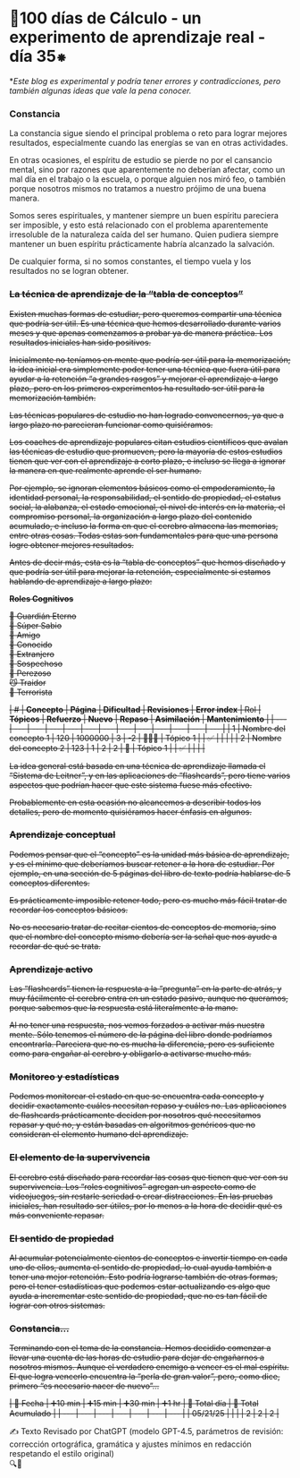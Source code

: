 # 🔢100 días de Cálculo - un experimento de aprendizaje real - día 35⁕

**Este blog es experimental y podría tener errores y contradicciones, pero también algunas ideas que vale la pena conocer.*

### Constancia

La constancia sigue siendo el principal problema o reto para lograr mejores resultados, especialmente cuando las energías se van en otras actividades.

En otras ocasiones, el espíritu de estudio se pierde no por el cansancio mental, sino por razones que aparentemente no deberían afectar, como un mal día en el trabajo o la escuela, o porque alguien nos miró feo, o también porque nosotros mismos no tratamos a nuestro prójimo de una buena manera.

Somos seres espirituales, y mantener siempre un buen espíritu pareciera ser imposible, y esto está relacionado con el problema aparentemente irresoluble de la naturaleza caída del ser humano. Quien pudiera siempre mantener un buen espíritu prácticamente habría alcanzado la salvación.

De cualquier forma, si no somos constantes, el tiempo vuela y los resultados no se logran obtener.

### ~~La técnica de aprendizaje de la “tabla de conceptos”~~

~~Existen muchas formas de estudiar, pero queremos compartir una técnica que podría ser útil. Es una técnica que hemos desarrollado durante varios meses y que apenas comenzamos a probar ya de manera práctica. Los resultados iniciales han sido positivos.~~

~~Inicialmente no teníamos en mente que podría ser útil para la memorización; la idea inicial era simplemente poder tener una técnica que fuera útil para ayudar a la retención “a grandes rasgos” y mejorar el aprendizaje a largo plazo, pero en los primeros experimentos ha resultado ser útil para la memorización también.~~

~~Las técnicas populares de estudio no han logrado convencernos, ya que a largo plazo no parecieran funcionar como quisiéramos.~~

~~Los coaches de aprendizaje populares citan estudios científicos que avalan las técnicas de estudio que promueven, pero la mayoría de estos estudios tienen que ver con el aprendizaje a corto plazo, e incluso se llega a ignorar la manera en que realmente aprende el ser humano.~~

~~Por ejemplo, se ignoran elementos básicos como el empoderamiento, la identidad personal, la responsabilidad, el sentido de propiedad, el estatus social, la alabanza, el estado emocional, el nivel de interés en la materia, el compromiso personal, la organización a largo plazo del contenido acumulado, e incluso la forma en que el cerebro almacena las memorias, entre otras cosas. Todas estas son fundamentales para que una persona logre obtener mejores resultados.~~

~~Antes de decir más, esta es la “tabla de conceptos” que hemos diseñado y que podría ser útil para mejorar la retención, especialmente si estamos hablando de aprendizaje a largo plazo:~~

~~**Roles Cognitivos**~~

~~🐘 Guardián Eterno~~  
~~🐢 Súper Sabio~~  
~~🐶 Amigo~~  
~~🐓 Conocido~~  
~~🦉 Extranjero~~  
~~🦝 Sospechoso~~  
~~🐻 Perezoso~~  
~~😼 Traidor~~  
~~🐒 Terrorista~~

~~| # | **Concepto** | **Página** | **Dificultad** | **Revisiones** | **Error index** | Rol | **Tópicos** | **Refuerzo** | **Nuevo** | **Repaso** | **Asimilación** | **Mantenimiento** |
| --- | --- | --- | --- | --- | --- | --- | --- | --- | --- | --- | --- | --- |
| 1 | Nombre del concepto 1 | 120 | 1000000 | 3 | -2 | 🐒🐒🐒 | Tópico 1 |  | ✅ |  |  |  |
| 2 | Nombre del concepto 2 | 123 | 1 | 2 | 2 | 🐶 | Tópico 1 |  | ✅ |  |  |  |~~

~~La idea general está basada en una técnica de aprendizaje llamada el “Sistema de Leitner”, y en las aplicaciones de “flashcards”, pero tiene varios aspectos que podrían hacer que este sistema fuese más efectivo.~~

~~Probablemente en esta ocasión no alcancemos a describir todos los detalles, pero de momento quisiéramos hacer énfasis en algunos.~~

### ~~Aprendizaje conceptual~~

~~Podemos pensar que el “concepto” es la unidad más básica de aprendizaje, y es el mínimo que deberíamos buscar retener a la hora de estudiar. Por ejemplo, en una sección de 5 páginas del libro de texto podría hablarse de 5 conceptos diferentes.~~

~~Es prácticamente imposible retener todo, pero es mucho más fácil tratar de recordar los conceptos básicos.~~

~~No es necesario tratar de recitar cientos de conceptos de memoria, sino que el nombre del concepto mismo debería ser la señal que nos ayude a recordar de qué se trata.~~

### ~~Aprendizaje activo~~

~~Las “flashcards” tienen la respuesta a la “pregunta” en la parte de atrás, y muy fácilmente el cerebro entra en un estado pasivo, aunque no queramos, porque sabemos que la respuesta está literalmente a la mano.~~

~~Al no tener una respuesta, nos vemos forzados a activar más nuestra mente. Sólo tenemos el número de la página del libro donde podríamos encontrarla. Pareciera que no es mucha la diferencia, pero es suficiente como para engañar al cerebro y obligarlo a activarse mucho más.~~

### ~~Monitoreo y estadísticas~~

~~Podemos monitorear el estado en que se encuentra cada concepto y decidir exactamente cuáles necesitan repaso y cuáles no. Las aplicaciones de flashcards prácticamente deciden por nosotros qué necesitamos repasar y qué no, y están basadas en algoritmos genéricos que no consideran el elemento humano del aprendizaje.~~

### ~~El elemento de la supervivencia~~

~~El cerebro está diseñado para recordar las cosas que tienen que ver con su supervivencia. Los “roles cognitivos” agregan un aspecto como de videojuegos, sin restarle seriedad o crear distracciones. En las pruebas iniciales, han resultado ser útiles, por lo menos a la hora de decidir qué es más conveniente repasar.~~

### ~~El sentido de propiedad~~

~~Al acumular potencialmente cientos de conceptos e invertir tiempo en cada uno de ellos, aumenta el sentido de propiedad, lo cual ayuda también a tener una mejor retención. Esto podría lograrse también de otras formas, pero el tener estadísticas que podemos estar actualizando es algo que ayuda a incrementar este sentido de propiedad, que no es tan fácil de lograr con otros sistemas.~~

### ~~Constancia…~~

~~Terminando con el tema de la constancia. Hemos decidido comenzar a llevar una cuenta de las horas de estudio para dejar de engañarnos a nosotros mismos. Aunque el verdadero enemigo a vencer es el mal espíritu. El que logra vencerlo encuentra la “perla de gran valor”, pero, como dice, primero “es necesario nacer de nuevo”…~~

~~| 📅 Fecha | ➕10 min | ➕15 min | ➕30 min | ➕1 hr | 🧮 Total día | 🧮 Total Acumulado |
| --- | --- | --- | --- | --- | --- | --- |
| 05/21/25 |  |  |  | 2 | 2 | 2 |~~


✍️ Texto Revisado por ChatGPT (modelo GPT-4.5, parámetros de revisión: corrección ortográfica, gramática y ajustes mínimos en redacción respetando el estilo original)<br>
🔍🐢
